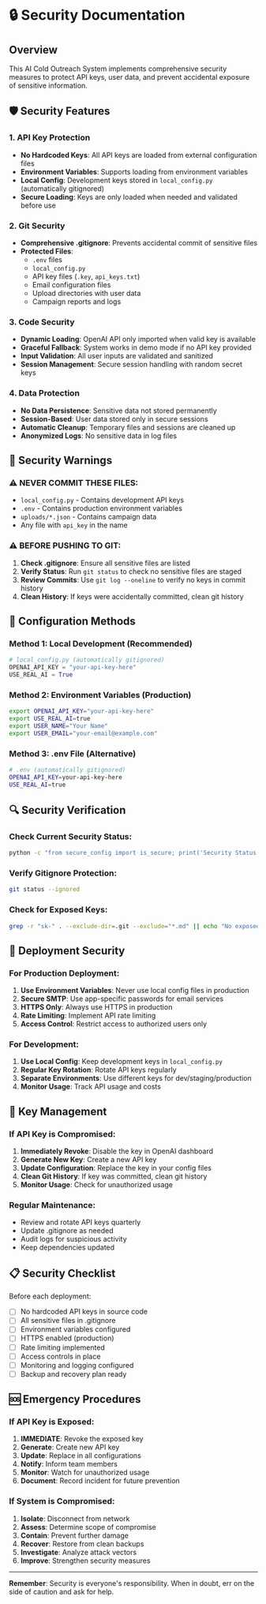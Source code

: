 # 🔒 Security Documentation

## Overview
This AI Cold Outreach System implements comprehensive security measures to protect API keys, user data, and prevent accidental exposure of sensitive information.

## 🛡️ Security Features

### 1. API Key Protection
- **No Hardcoded Keys**: All API keys are loaded from external configuration files
- **Environment Variables**: Supports loading from environment variables
- **Local Config**: Development keys stored in `local_config.py` (automatically gitignored)
- **Secure Loading**: Keys are only loaded when needed and validated before use

### 2. Git Security
- **Comprehensive .gitignore**: Prevents accidental commit of sensitive files
- **Protected Files**:
  - `.env` files
  - `local_config.py`
  - API key files (`.key`, `api_keys.txt`)
  - Email configuration files
  - Upload directories with user data
  - Campaign reports and logs

### 3. Code Security
- **Dynamic Loading**: OpenAI API only imported when valid key is available
- **Graceful Fallback**: System works in demo mode if no API key provided
- **Input Validation**: All user inputs are validated and sanitized
- **Session Management**: Secure session handling with random secret keys

### 4. Data Protection
- **No Data Persistence**: Sensitive data not stored permanently
- **Session-Based**: User data stored only in secure sessions
- **Automatic Cleanup**: Temporary files and sessions are cleaned up
- **Anonymized Logs**: No sensitive data in log files

## 🚨 Security Warnings

### ⚠️ NEVER COMMIT THESE FILES:
- `local_config.py` - Contains development API keys
- `.env` - Contains production environment variables
- `uploads/*.json` - Contains campaign data
- Any file with `api_key` in the name

### ⚠️ BEFORE PUSHING TO GIT:
1. **Check .gitignore**: Ensure all sensitive files are listed
2. **Verify Status**: Run `git status` to check no sensitive files are staged
3. **Review Commits**: Use `git log --oneline` to verify no keys in commit history
4. **Clean History**: If keys were accidentally committed, clean git history

## 🔧 Configuration Methods

### Method 1: Local Development (Recommended)
```python
# local_config.py (automatically gitignored)
OPENAI_API_KEY = "your-api-key-here"
USE_REAL_AI = True
```

### Method 2: Environment Variables (Production)
```bash
export OPENAI_API_KEY="your-api-key-here"
export USE_REAL_AI=true
export USER_NAME="Your Name"
export USER_EMAIL="your-email@example.com"
```

### Method 3: .env File (Alternative)
```bash
# .env (automatically gitignored)
OPENAI_API_KEY=your-api-key-here
USE_REAL_AI=true
```

## 🔍 Security Verification

### Check Current Security Status:
```bash
python -c "from secure_config import is_secure; print('Security Status:', '✅ SECURE' if is_secure() else '⚠️ INSECURE')"
```

### Verify Gitignore Protection:
```bash
git status --ignored
```

### Check for Exposed Keys:
```bash
grep -r "sk-" . --exclude-dir=.git --exclude="*.md" || echo "No exposed keys found"
```

## 🚀 Deployment Security

### For Production Deployment:
1. **Use Environment Variables**: Never use local config files in production
2. **Secure SMTP**: Use app-specific passwords for email services
3. **HTTPS Only**: Always use HTTPS in production
4. **Rate Limiting**: Implement API rate limiting
5. **Access Control**: Restrict access to authorized users only

### For Development:
1. **Use Local Config**: Keep development keys in `local_config.py`
2. **Regular Key Rotation**: Rotate API keys regularly
3. **Separate Environments**: Use different keys for dev/staging/production
4. **Monitor Usage**: Track API usage and costs

## 🔄 Key Management

### If API Key is Compromised:
1. **Immediately Revoke**: Disable the key in OpenAI dashboard
2. **Generate New Key**: Create a new API key
3. **Update Configuration**: Replace the key in your config files
4. **Clean Git History**: If key was committed, clean git history
5. **Monitor Usage**: Check for unauthorized usage

### Regular Maintenance:
- Review and rotate API keys quarterly
- Update .gitignore as needed
- Audit logs for suspicious activity
- Keep dependencies updated

## 📋 Security Checklist

Before each deployment:
- [ ] No hardcoded API keys in source code
- [ ] All sensitive files in .gitignore
- [ ] Environment variables configured
- [ ] HTTPS enabled (production)
- [ ] Rate limiting implemented
- [ ] Access controls in place
- [ ] Monitoring and logging configured
- [ ] Backup and recovery plan ready

## 🆘 Emergency Procedures

### If API Key is Exposed:
1. **IMMEDIATE**: Revoke the exposed key
2. **Generate**: Create new API key
3. **Update**: Replace in all configurations
4. **Notify**: Inform team members
5. **Monitor**: Watch for unauthorized usage
6. **Document**: Record incident for future prevention

### If System is Compromised:
1. **Isolate**: Disconnect from network
2. **Assess**: Determine scope of compromise
3. **Contain**: Prevent further damage
4. **Recover**: Restore from clean backups
5. **Investigate**: Analyze attack vectors
6. **Improve**: Strengthen security measures

---

**Remember**: Security is everyone's responsibility. When in doubt, err on the side of caution and ask for help. 